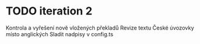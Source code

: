 TODO iteration 2
================
Kontrola a vyřešení nově vložených překladů 
Revize textu
České úvozovky místo anglických
Sladit nadpisy v config.ts
